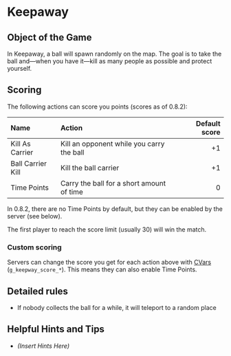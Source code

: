 Keepaway
========

Object of the Game
------------------

In Keepaway, a ball will spawn randomly on the map. The goal is to take the ball and—when you have it—kill as many people as possible and protect yourself.

Scoring
-------

The following actions can score you points (scores as of 0.8.2):

| Name | Action | Default score |
|:-|:-|-:|
| Kill As Carrier | Kill an opponent while you carry the ball | +1 |
| Ball Carrier Kill | Kill the ball carrier | +1 |
| Time Points | Carry the ball for a short amount of time | 0 |

In 0.8.2, there are no Time Points by default, but they can be enabled by the server (see below).

The first player to reach the score limit (usually 30) will win the match.

### Custom scoring

Servers can change the score you get for each action above with [CVars](CVars) (`g_keepway_score_*`). This means they can also enable Time Points.

Detailed rules
--------------

* If nobody collects the ball for a while, it will teleport to a random place

Helpful Hints and Tips
----------------------

-   _(Insert Hints Here)_
